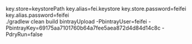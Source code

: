 key.store=keystorePath
key.alias=fei.keystore
key.store.password=feifei
key.alias.password=feifei  
./gradlew clean build bintrayUpload -PbintrayUser=feifei -PbintrayKey=69175aa7101760b64a7fee5aea872d4d84d14c8c -PdryRun=false